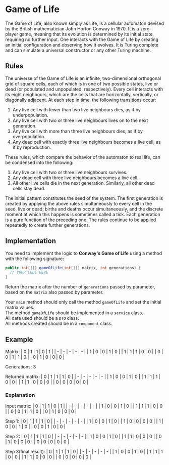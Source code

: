 # Game of Life

The Game of Life, also known simply as Life, is a cellular automaton devised by the British mathematician John Horton Conway in 1970. It is a zero-player game, meaning that its evolution is determined by its initial state, requiring no further input. One interacts with the Game of Life by creating an initial configuration and observing how it evolves. It is Turing complete and can simulate a universal constructor or any other Turing machine.

## Rules

The universe of the Game of Life is an infinite, two-dimensional orthogonal grid of square cells, each of which is in one of two possible states, live or dead (or populated and unpopulated, respectively). Every cell interacts with its eight neighbours, which are the cells that are horizontally, vertically, or diagonally adjacent. At each step in time, the following transitions occur:
1. Any live cell with fewer than two live neighbours dies, as if by underpopulation.
2. Any live cell with two or three live neighbours lives on to the next generation.
3. Any live cell with more than three live neighbours dies, as if by overpopulation.
4. Any dead cell with exactly three live neighbours becomes a live cell, as if by reproduction.

These rules, which compare the behavior of the automaton to real life, can be condensed into the following:
1. Any live cell with two or three live neighbours survives.
2. Any dead cell with three live neighbours becomes a live cell.
3. All other live cells die in the next generation. Similarly, all other dead cells stay dead.

The initial pattern constitutes the seed of the system. The first generation is created by applying the above rules simultaneously to every cell in the seed, live or dead; births and deaths occur simultaneously, and the discrete moment at which this happens is sometimes called a tick. Each generation is a pure function of the preceding one. The rules continue to be applied repeatedly to create further generations.

## Implementation
You need to implement the logic to **Conway's Game of Life** using a method with the following signature:
```java
public int[][] gameOfLife(int[][] matrix, int generations) {
  // YOUR CODE HERE
}
```
Return the matrix after the number of `generations` passed by parameter, based on the `matrix` also passed by parameter.

Your `main` method should only call the method `gameOfLife` and set the initial matrix values.  
The method `gameOfLife` should be implemented in a `service` class.  
All data used should be a `DTO` class.  
All methods created should be in a `component` class.  

## Example
Matrix:
| 0 | 1 | 1 | 0 | 1 |
| - | - | - | - | - |
| 1 | 0 | 0 | 1 | 0 |
| 1 | 1 | 1 | 0 | 0 |
| 0 | 0 | 1 | 1 | 0 |
| 0 | 1 | 0 | 0 | 0 |

Generations: 3

Returned matrix:
| 0 | 1 | 1 | 1 | 0 |
| - | - | - | - | - |
| 1 | 0 | 0 | 1 | 0 |
| 1 | 1 | 1 | 0 | 0 |
| 1 | 1 | 0 | 0 | 0 |
| 0 | 0 | 0 | 0 | 0 |

### Explanation
Input matrix:
| 0 | 1 | 1 | 0 | 1 |
| - | - | - | - | - |
| 1 | 0 | 0 | 1 | 0 |
| 1 | 1 | 1 | 0 | 0 |
| 0 | 0 | 1 | 1 | 0 |
| 0 | 1 | 0 | 0 | 0 |

Step 1: 
| 0 | 1 | 1 | 1 | 0 |
| - | - | - | - | - |
| 1 | 0 | 0 | 1 | 0 |
| 1 | 0 | 0 | 0 | 0 |
| 1 | 0 | 0 | 1 | 0 |
| 0 | 0 | 1 | 0 | 0 |

Step 2:
| 0 | 1 | 1 | 1 | 0 |
| - | - | - | - | - |
| 1 | 0 | 0 | 1 | 0 |
| 1 | 1 | 0 | 0 | 0 |
| 0 | 1 | 0 | 0 | 0 |
| 0 | 0 | 0 | 0 | 0 |

Step 3(final result):
| 0 | 1 | 1 | 1 | 0 |
| - | - | - | - | - |
| 1 | 0 | 0 | 1 | 0 |
| 1 | 1 | 1 | 0 | 0 |
| 1 | 1 | 0 | 0 | 0 |
| 0 | 0 | 0 | 0 | 0 |
